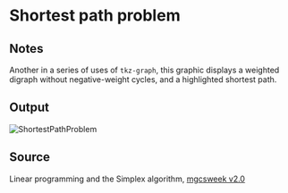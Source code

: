 # Shortest path problem

## Notes

Another in a series of uses of `tkz-graph`, this graphic displays a weighted digraph without negative-weight cycles, and a highlighted shortest path.

## Output

![ShortestPathProblem](https://www.dropbox.com/s/e4c8narcmqsp87w/shortest_path_problem.png?raw=1)

## Source

Linear programming and the Simplex algorithm, [mgcsweek v2.0](http://www.csnedelja.mg.edu.rs)
